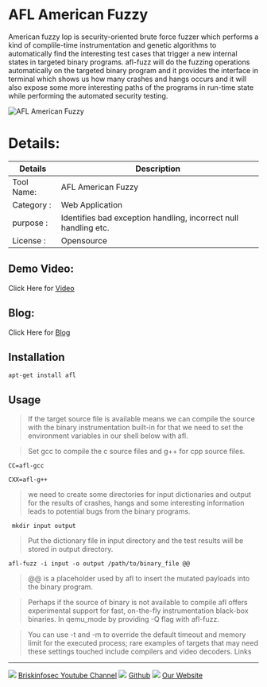 AFL American Fuzzy
============
 American fuzzy lop is security-oriented brute force fuzzer which performs a kind of complile-time instrumentation and genetic algorithms to automatically find the interesting test cases that trigger a new internal states in targeted binary programs. afl-fuzz will do the fuzzing operations automatically on the targeted binary program and it provides the interface in terminal which shows us how many crashes and hangs occurs and it will also expose some more interesting paths of the programs in run-time state while performing the automated security testing. 
 
![AFL American Fuzzy](https://www.briskinfosec.com//assets/tooloftheday/Tool_Of_the_day10.jpg)

Details:
============
|  Details | Description   |
| ------------ | ------------ |
|Tool Name:| AFL American Fuzzy|
|Category :| Web Application|
|purpose  : |Identifies bad exception handling, incorrect null handling etc.|
|License :| Opensource|

Demo Video:
-----------------
Click Here for [Video](https://youtu.be/NPylt5st7tw?list=PLOEp8ZXsJlIqqeyj3X5U2gr9OTFDA-TcC "Video")

Blog: 
--------------
Click Here for [Blog](https://www.briskinfosec.com/tooloftheday/toolofthedaydetail/AFL-American-Fuzzy-LOP-Tool-to--Identifies-bad-exception-handling-and-Incorrect-null-handling "Blog")

Installation
----------------
    apt-get install afl
 
Usage
---------
> If the target source file is available means we can compile the source with the binary instrumentation built-in for that we need to set the environment variables in our shell below with afl.

>Set gcc to compile the c source files and g++ for cpp source files.

    CC=afl-gcc

    CXX=afl-g++

>we need to create some directories for input dictionaries and output for the results of crashes, hangs and some interesting information leads to potential bugs from the binary programs.

     mkdir input output

>Put the dictionary file in input directory and the test results will be stored in output directory.

    afl-fuzz -i input -o output /path/to/binary_file @@

>@@ is a placeholder used by afl to insert the mutated payloads into the binary program.

>Perhaps if the source of binary is not available to compile afl offers experimental support for fast, on-the-fly instrumentation black-box binaries. In qemu_mode by providing -Q flag with afl-fuzz.

>You can use -t and -m to override the default timeout and memory limit for the executed process; rare examples of targets that may need these settings touched include compilers and video decoders.
Links
----------------
![ ](https://img.icons8.com/color/15/000000/youtube-play.png) [Briskinfosec Youtube Channel](https://www.youtube.com/channel/UCcPmqqYETcO_7-6p_uUsF1w "Briskinfosec Youtube Channel")
 ![ ](https://img.icons8.com/glyph-neue/15/000000/github.png) [Github](https://github.com/briskinfosec "Github") 
![ ](https://img.icons8.com/ios/15/000000/internet--v2.png) [Our Website](https://www.briskinfosec.com/ "Our Website")
